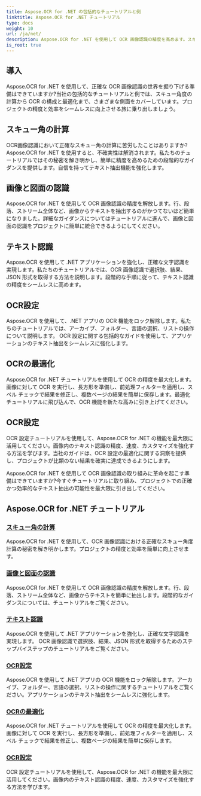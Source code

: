 ```yaml
---
title: Aspose.OCR for .NET の包括的なチュートリアルと例
linktitle: Aspose.OCR for .NET チュートリアル
type: docs
weight: 10
url: /ja/net/
description: Aspose.OCR for .NET を使用して OCR 画像認識の精度を高めます。スキュー角度の計算、テキスト認識、OCR 構成、最適化に関するチュートリアルをご覧ください。
is_root: true
---
```


## 導入

Aspose.OCR for .NET を使用して、正確な OCR 画像認識の世界を掘り下げる準備はできていますか?当社の包括的なチュートリアルと例では、スキュー角度の計算から OCR の構成と最適化まで、さまざまな側面をカバーしています。プロジェクトの精度と効率をシームレスに向上させる旅に乗り出しましょう。

## スキュー角の計算

OCR画像認識において正確なスキュー角の計算に苦労したことはありますか? Aspose.OCR for .NET を使用すると、不確実性は解消されます。私たちのチュートリアルではその秘密を解き明かし、簡単に精度を高めるための段階的なガイダンスを提供します。自信を持ってテキスト抽出機能を強化します。

## 画像と図面の認識

Aspose.OCR for .NET を使用して OCR 画像認識の精度を解放します。行、段落、ストリーム全体など、画像からテキストを抽出するのがかつてないほど簡単になりました。詳細なガイダンスについてはチュートリアルに進んで、画像と図面の認識をプロジェクトに簡単に統合できるようにしてください。

## テキスト認識

Aspose.OCR を使用して .NET アプリケーションを強化し、正確な文字認識を実現します。私たちのチュートリアルでは、OCR 画像認識で選択肢、結果、JSON 形式を取得する方法を説明します。段階的な手順に従って、テキスト認識の精度をシームレスに高めます。

## OCR設定

Aspose.OCR を使用して、.NET アプリの OCR 機能をロック解除します。私たちのチュートリアルでは、アーカイブ、フォルダー、言語の選択、リストの操作について説明します。 OCR 設定に関する包括的なガイドを使用して、アプリケーションのテキスト抽出をシームレスに強化します。

## OCRの最適化

Aspose.OCR for .NET チュートリアルを使用して OCR の精度を最大化します。画像に対して OCR を実行し、長方形を準備し、前処理フィルターを適用し、スペル チェックで結果を修正し、複数ページの結果を簡単に保存します。最適化チュートリアルに飛び込んで、OCR 機能を新たな高みに引き上げてください。

## OCR設定

OCR 設定チュートリアルを使用して、Aspose.OCR for .NET の機能を最大限に活用してください。画像内のテキスト認識の精度、速度、カスタマイズを強化する方法を学びます。当社のガイドは、OCR 設定の最適化に関する洞察を提供し、プロジェクトが比類のない結果を確実に達成できるようにします。

Aspose.OCR for .NET を使用して OCR 画像認識の取り組みに革命を起こす準備はできていますか?今すぐチュートリアルに取り組み、プロジェクトでの正確かつ効率的なテキスト抽出の可能性を最大限に引き出してください。

## Aspose.OCR for .NET チュートリアル
### [スキュー角の計算](./skew-angle-calculation/)
Aspose.OCR for .NET を使用して、OCR 画像認識における正確なスキュー角度計算の秘密を解き明かします。プロジェクトの精度と効率を簡単に向上させます。
### [画像と図面の認識](./image-and-drawing-recognition/)
Aspose.OCR for .NET を使用して OCR 画像認識の精度を解放します。行、段落、ストリーム全体など、画像からテキストを簡単に抽出します。段階的なガイダンスについては、チュートリアルをご覧ください。
### [テキスト認識](./text-recognition/)
Aspose.OCR を使用して .NET アプリケーションを強化し、正確な文字認識を実現します。 OCR 画像認識で選択肢、結果、JSON 形式を取得するためのステップバイステップのチュートリアルをご覧ください。
### [OCR設定](./ocr-configuration/)
Aspose.OCR を使用して .NET アプリの OCR 機能をロック解除します。アーカイブ、フォルダー、言語の選択、リストの操作に関するチュートリアルをご覧ください。アプリケーションのテキスト抽出をシームレスに強化します。
### [OCRの最適化](./ocr-optimization/)
Aspose.OCR for .NET チュートリアルを使用して OCR の精度を最大化します。画像に対して OCR を実行し、長方形を準備し、前処理フィルターを適用し、スペル チェックで結果を修正し、複数ページの結果を簡単に保存します。
### [OCR設定](./ocr-settings/)
OCR 設定チュートリアルを使用して、Aspose.OCR for .NET の機能を最大限に活用してください。画像内のテキスト認識の精度、速度、カスタマイズを強化する方法を学びます。